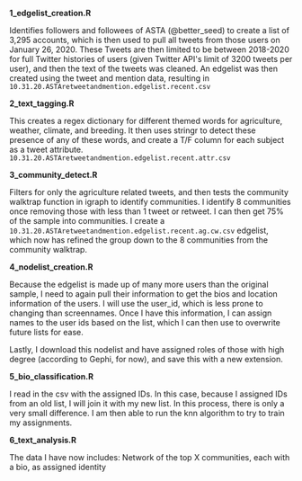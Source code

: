 **1_edgelist_creation.R**

Identifies followers and followees of ASTA (@better_seed) to create a list of 3,295 accounts, which is then used to pull all tweets from those users on January 26, 2020. These Tweets are then limited to be between 2018-2020 for full Twitter histories of users (given Twitter API's limit of 3200 tweets per user), and then the text of the tweets was cleaned. An edgelist was then created using the tweet and mention data, resulting in `10.31.20.ASTAretweetandmention.edgelist.recent.csv`

**2_text_tagging.R**

This creates a regex dictionary for different themed words for agriculture, weather, climate, and breeding. It then uses stringr to detect these presence of any of these words, and create a T/F column for each subject as a tweet attribute. `10.31.20.ASTAretweetandmention.edgelist.recent.attr.csv`

**3_community_detect.R**

Filters for only the agriculture related tweets, and then tests the community walktrap function in igraph to identify communities. I identify 8 communities once removing those with less than 1 tweet or retweet. I can then get 75% of the sample into communities. I create a `10.31.20.ASTAretweetandmention.edgelist.recent.ag.cw.csv` edgelist, which now has refined the group down to the 8 communities from the community walktrap.

**4_nodelist_creation.R**

Because the edgelist is made up of many more users than the original sample, I need to again pull their information to get the bios and location information of the users. I will use the user_id, which is less prone to changing than screennames. Once I have this information, I can assign names to the user ids based on the list, which I can then use to overwrite future lists for ease. 

Lastly, I download this nodelist and have assigned roles of those with high degree (according to Gephi, for now), and save this with a new extension.

**5_bio_classification.R**

I read in the csv with the assigned IDs. In this case, because I assigned IDs from an old list, I will join it with my new list. In this process, there is only a very small difference. I am then able to run the knn algorithm to try to train my assignments. 

**6_text_analysis.R**

The data I have now includes: Network of the top X communities, each with a bio, as assigned identity